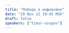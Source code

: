 ```yaml
---
title: "Победа в инфовойне"
date: "29 Nov 22 19:45 MSK"
draft: false
speakers: ["timur-usupov"]
---
```

